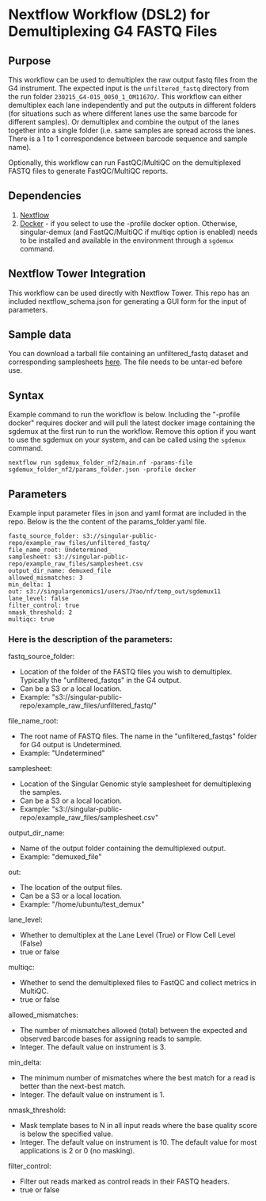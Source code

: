 # Nextflow Workflow (DSL2) for Demultiplexing G4 FASTQ Files

## Purpose
This workflow can be used to demultiplex the raw output fastq files from the G4 instrument. The expected input is the `unfiltered_fastq` directory from the run folder `230215_G4-015_0050_1_OM1167O/`. This workflow can either demultiplex each lane independently and put the outputs in different folders (for situations such as where different lanes use the same barcode for different samples). Or demultiplex and combine the output of the lanes together into a single folder (i.e. same samples are spread across the lanes. There is a 1 to 1 correspondence between barcode sequence and sample name). 

Optionally, this workflow can run FastQC/MultiQC on the demultiplexed FASTQ files to generate FastQC/MultiQC reports. 

## Dependencies
1. [Nextflow](https://www.nextflow.io/)
2. [Docker](https://www.docker.com/) - if you select to use the -profile docker option. Otherwise, singular-demux (and FastQC/MultiQC if multiqc option is enabled) needs to be installed and available in the environment through a `sgdemux` command.

## Nextflow Tower Integration
This workflow can be used directly with Nextflow Tower. This repo has an included nextflow_schema.json for generating a GUI form for the input of parameters.


## Sample data
You can download a tarball file containing an unfiltered_fastq dataset and corresponding samplesheets [here](https://singular-public-repo.s3.us-west-1.amazonaws.com/example_raw_files/unfiltered_fastq.tar.gz). The file needs to be untar-ed before use.

## Syntax
Example command to run the workflow is below. Including the "-profile docker" requires docker and will pull the latest docker image containing the sgdemux at the first run to run the workflow. Remove this option if you want to use the sgdemux on your system, and can be called using the `sgdemux` command.
```
nextflow run sgdemux_folder_nf2/main.nf -params-file sgdemux_folder_nf2/params_folder.json -profile docker
```

## Parameters
Example input parameter files in json and yaml format are included in the repo. Below is the the content of the params_folder.yaml file.

```
fastq_source_folder: s3://singular-public-repo/example_raw_files/unfiltered_fastq/
file_name_root: Undetermined_
samplesheet: s3://singular-public-repo/example_raw_files/samplesheet.csv
output_dir_name: demuxed_file
allowed_mismatches: 3
min_delta: 1
out: s3://singulargenomics1/users/JYao/nf/temp_out/sgdemux11
lane_level: false
filter_control: true
nmask_threshold: 2
multiqc: true
```

### Here is the description of the parameters:
fastq_source_folder: 
- Location of the folder of the FASTQ files you wish to demultiplex. Typically the "unfiltered_fastqs" in the G4 output. 
- Can be a S3 or a local location. 
- Example: "s3://singular-public-repo/example_raw_files/unfiltered_fastq/"

file_name_root: 
- The root name of FASTQ files. The name in the "unfiltered_fastqs" folder for G4 output is Undetermined.  
- Example: "Undetermined"

samplesheet: 
- Location of the Singular Genomic style samplesheet for demultiplexing the samples. 
- Can be a S3 or a local location. 
- Example: "s3://singular-public-repo/example_raw_files/samplesheet.csv"

output_dir_name: 
- Name of the output folder containing the demultiplexed output. 
- Example: "demuxed_file"

out: 
- The location of the output files. 
- Can be a S3 or a local location. 
- Example: "/home/ubuntu/test_demux"

lane_level: 
- Whether to demultiplex at the Lane Level (True) or Flow Cell Level (False) 
- true or false

multiqc:
- Whether to send the demultiplexed files to FastQC and collect metrics in MultiQC.
- true or false

allowed_mismatches:
- The number of mismatches allowed (total) between the expected and observed barcode bases for assigning reads to sample.
- Integer. The default value on instrument is 3.

min_delta:
- The minimum number of mismatches where the best match for a read is better than the next-best match.
- Integer. The default value on instrument is 1.

nmask_threshold:
- Mask template bases to N in all input reads where the base quality score is below the specified value.
- Integer. The default value on instrument is 10. The default value for most applications is 2 or 0 (no masking).

filter_control:
- Filter out reads marked as control reads in their FASTQ headers.
- true or false


